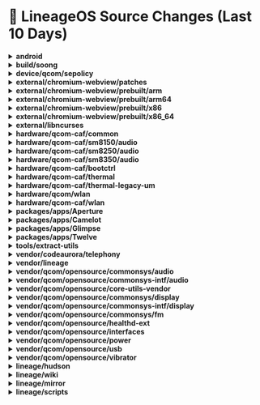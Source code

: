 # 📜 LineageOS Source Changes (Last 10 Days)

<details>
<summary><b>android</b></summary>

- [e868a1e](https://github.com/LineageOS/android/commit/e868a1e) lineage: Update qcom repos for 16
  
  Author: Michael Bestas  
  Date: Sat Jul 5 18:02:19 2025 +0300

- [bba1d1d](https://github.com/LineageOS/android/commit/bba1d1d) manifest: Switch to lineage-23.0 branch
  
  Author: Michael Bestas  
  Date: Mon Jun 16 03:44:24 2025 +0300

- [3e6fccf](https://github.com/LineageOS/android/commit/3e6fccf) lineage: Remove commented out NXP repos
  
  Author: Michael Bestas  
  Date: Sat Jul 5 17:37:12 2025 +0300

- [e3b0948](https://github.com/LineageOS/android/commit/e3b0948) lineage: Track sun repos
  
  Author: Bruno Martins  
  Date: Sat Jul 5 11:28:06 2025 +0100

- [329966a](https://github.com/LineageOS/android/commit/329966a) lineage: Move current sthal-ar and thermal to legacy
  
  Author: Bruno Martins  
  Date: Sat Jul 5 12:56:57 2025 +0100


</details>

<details>
<summary><b>build/soong</b></summary>

- [3c38cfe](https://github.com/LineageOS/android_build_soong/commit/3c38cfe) Rust: Use nehalem cpu-target when building with sandybridge arch variant
  
  Author: hmtheboy154  
  Date: Thu Mar 20 07:02:14 2025 -0400

- [29ad702](https://github.com/LineageOS/android_build_soong/commit/29ad702) soong: Treat vendor/lineage-priv/* as release-keys
  
  Author: LuK1337  
  Date: Wed Feb 19 18:36:13 2025 +0100

- [535dc7e](https://github.com/LineageOS/android_build_soong/commit/535dc7e) check_boot_jars: Add NT packages to whitelist
  
  Author: aswin7469  
  Date: Sun Mar 31 19:46:20 2024 +0530

- [3153c86](https://github.com/LineageOS/android_build_soong/commit/3153c86) check_boot_jars: Add oplus packages to whitelist
  
  Author: Bruno Martins  
  Date: Thu Aug 22 03:06:58 2024 +0100

- [868898e](https://github.com/LineageOS/android_build_soong/commit/868898e) check_boot_jars: Add Lineage SDK packages
  
  Author: LuK1337  
  Date: Wed Nov 2 15:37:30 2022 +0100

- [57695ef](https://github.com/LineageOS/android_build_soong/commit/57695ef) check_boot_jars: Add nvidia packages to whitelist
  
  Author: LuK1337  
  Date: Sat Mar 5 14:20:46 2022 +0100

- [ea8cb8b](https://github.com/LineageOS/android_build_soong/commit/ea8cb8b) check_boot_jars: Add IFAA Manager to whitelist
  
  Author: Michael Bestas  
  Date: Mon Oct 14 21:55:42 2019 +0300

- [fabb2d4](https://github.com/LineageOS/android_build_soong/commit/fabb2d4) Add qcom.fmradio and org.codeaurora.internal to allowlist
  
  Author: Scott Lobdell  
  Date: Fri Jul 2 21:53:30 2021 +0000

- [01cf87b](https://github.com/LineageOS/android_build_soong/commit/01cf87b) Conditionally use Unix epoch time for build incremental
  
  Author: Michael Bestas  
  Date: Wed Oct 30 19:53:42 2024 +0200

- [0e4ed11](https://github.com/LineageOS/android_build_soong/commit/0e4ed11) gen_build_prop: Stop overriding ro.build.display.id for non-user builds
  
  Author: basamaryan  
  Date: Tue Oct 22 12:08:07 2024 -0400

- [ec0e98b](https://github.com/LineageOS/android_build_soong/commit/ec0e98b) gen_build_prop: Set ro.lineage.device
  
  Author: Michael Bestas  
  Date: Sun Oct 20 07:20:42 2024 +0300

- [2f370bf](https://github.com/LineageOS/android_build_soong/commit/2f370bf) gen_build_prop: Set ro.minui.default_touch_rotation
  
  Author: Michael Bestas  
  Date: Thu Oct 17 17:27:05 2024 +0300

- [2e0c15f](https://github.com/LineageOS/android_build_soong/commit/2e0c15f) gen_build_prop: Set ro.build.fingerprint
  
  Author: Michael Bestas  
  Date: Thu Oct 17 06:10:07 2024 +0300

- [aff0163](https://github.com/LineageOS/android_build_soong/commit/aff0163) Add support for prop overrides
  
  Author: Luca Stefani  
  Date: Sat Sep 7 11:49:03 2024 +0200

- [98de7f8](https://github.com/LineageOS/android_build_soong/commit/98de7f8) install_symlink: Make symlink target configurable
  
  Author: Luca Stefani  
  Date: Fri Apr 11 13:57:17 2025 +0200

- [a5b351d](https://github.com/LineageOS/android_build_soong/commit/a5b351d) soong: paths: Fix out of tree $OUT
  
  Author: Cosmin Tanislav  
  Date: Wed Mar 20 23:16:26 2024 -0400

- [25aa912](https://github.com/LineageOS/android_build_soong/commit/25aa912) soong: Add equivalent for LOCAL_EXPORT_CFLAGS
  
  Author: Alessandro Astone  
  Date: Thu Oct 1 12:59:27 2020 +0200

- [a69c159](https://github.com/LineageOS/android_build_soong/commit/a69c159) sandbox_linux: set CCACHE_DIR as a writable path
  
  Author: daniml3  
  Date: Mon Oct 11 14:12:34 2021 +0200

- [8736cf0](https://github.com/LineageOS/android_build_soong/commit/8736cf0) Add Init_rc to Product_variables.Eng
  
  Author: dianlujitao  
  Date: Sun Feb 20 23:57:22 2022 +0800

- [e736b51](https://github.com/LineageOS/android_build_soong/commit/e736b51) Add exported-to-kati namespaces to root namespace
  
  Author: LuK1337  
  Date: Sun Jan 16 20:44:58 2022 +0100

- [a0310f9](https://github.com/LineageOS/android_build_soong/commit/a0310f9) Support prebuilt_kernel_headers
  
  Author: Aaron Kling  
  Date: Wed Apr 16 20:56:20 2025 -0500

- [0d23c01](https://github.com/LineageOS/android_build_soong/commit/0d23c01) Replace {device,qti}_kernel_headers only when building inline
  
  Author: Chirayu Desai  
  Date: Fri Dec 10 23:28:28 2021 +0530

- [3eaf137](https://github.com/LineageOS/android_build_soong/commit/3eaf137) Replace qti_kernel_headers with generated_kernel_headers
  
  Author: Nolen Johnson  
  Date: Thu Dec 9 18:29:31 2021 -0500

- [f8da489](https://github.com/LineageOS/android_build_soong/commit/f8da489) Replace device_kernel_headers with generated_kernel_headers
  
  Author: Chirayu Desai  
  Date: Sat Jan 30 20:08:32 2021 +0530

- [a24154f](https://github.com/LineageOS/android_build_soong/commit/a24154f) soong: Add PathForSourceRelaxed
  
  Author: Sam Mortimer  
  Date: Thu Sep 5 15:16:13 2019 -0700

- [77cf41c](https://github.com/LineageOS/android_build_soong/commit/77cf41c) soong: Squash of lineage-sdk bringup commits
  
  Author: Rashed Abdel-Tawab  
  Date: Thu Aug 9 14:08:53 2018 -0700

- [b1ab9a8](https://github.com/LineageOS/android_build_soong/commit/b1ab9a8) Make soong-shared public
  
  Author: Michael Bestas  
  Date: Fri Dec 6 19:11:01 2024 +0200


</details>

<details>
<summary><b>device/qcom/sepolicy</b></summary>

- [7556ede](https://github.com/LineageOS/android_device_qcom_sepolicy/commit/7556ede) generic: Don&#x27;t dontaudit vendor_persist_camera_prop read denials
  
  Author: Arian  
  Date: Fri Apr 1 23:54:28 2022 +0200

- [8a125d6](https://github.com/LineageOS/android_device_qcom_sepolicy/commit/8a125d6) sepolicy: Unlabel aux camera whitelist prop
  
  Author: dianlujitao  
  Date: Thu May 7 22:43:01 2020 +0800

- [2af8ac0](https://github.com/LineageOS/android_device_qcom_sepolicy/commit/2af8ac0) sepolicy: Remove QCOM guards
  
  Author: Pig  
  Date: Sat Sep 19 09:41:05 2020 +0800

- [f890d65](https://github.com/LineageOS/android_device_qcom_sepolicy/commit/f890d65) Add .gitupstream file
  
  Author: Chirayu Desai  
  Date: Tue May 31 01:17:08 2022 +0530


</details>

<details>
<summary><b>external/chromium-webview/patches</b></summary>

- [9cc3432](https://github.com/LineageOS/android_external_chromium-webview_patches/commit/9cc3432) Update Chromium Webview to 138.0.7204.63
  
  Author: Kevin F. Haggerty  
  Date: Sun Jul 6 07:38:28 2025 -0600


</details>

<details>
<summary><b>external/chromium-webview/prebuilt/arm</b></summary>

- [b263912](https://github.com/LineageOS/android_external_chromium-webview_prebuilt_arm/commit/b263912) Update Chromium Webview arm to 138.0.7204.63
  
  Author: Kevin F. Haggerty  
  Date: Mon Jul 7 05:43:26 2025 -0600


</details>

<details>
<summary><b>external/chromium-webview/prebuilt/arm64</b></summary>

- [f6f994f](https://github.com/LineageOS/android_external_chromium-webview_prebuilt_arm64/commit/f6f994f) Update Chromium Webview arm64 to 138.0.7204.63
  
  Author: Kevin F. Haggerty  
  Date: Mon Jul 7 05:43:27 2025 -0600


</details>

<details>
<summary><b>external/chromium-webview/prebuilt/x86</b></summary>

- [fff97d5](https://github.com/LineageOS/android_external_chromium-webview_prebuilt_x86/commit/fff97d5) Update Chromium Webview x86 to 138.0.7204.63
  
  Author: Kevin F. Haggerty  
  Date: Mon Jul 7 05:43:28 2025 -0600


</details>

<details>
<summary><b>external/chromium-webview/prebuilt/x86_64</b></summary>

- [248528f](https://github.com/LineageOS/android_external_chromium-webview_prebuilt_x86_64/commit/248528f) Update Chromium Webview x86_64 to 138.0.7204.63
  
  Author: Kevin F. Haggerty  
  Date: Mon Jul 7 05:43:29 2025 -0600


</details>

<details>
<summary><b>external/libncurses</b></summary>

- [cf8d1a3](https://github.com/LineageOS/android_external_libncurses/commit/cf8d1a3) Partially Reapply &quot;libncurses: Add recovery variant&quot;
  
  Author: Yumi Yukimura  
  Date: Wed Oct 16 17:39:18 2024 +0000


</details>

<details>
<summary><b>hardware/qcom-caf/common</b></summary>

- [b5edacb](https://github.com/LineageOS/android_hardware_qcom-caf_common/commit/b5edacb) qcom: Include additional wlan soong namespace
  
  Author: Michael Bestas  
  Date: Sat Jul 5 17:12:11 2025 +0300

- [945ea1d](https://github.com/LineageOS/android_hardware_qcom-caf_common/commit/945ea1d) qcom: Update thermal HAL namespace selection
  
  Author: Michael Bestas  
  Date: Sat Jul 5 11:07:08 2025 +0300

- [7f93034](https://github.com/LineageOS/android_hardware_qcom-caf_common/commit/7f93034) common: add support for sun platform
  
  Author: dianlujitao  
  Date: Thu Jan 23 22:48:49 2025 +0800


</details>

<details>
<summary><b>hardware/qcom-caf/sm8150/audio</b></summary>

- [d1ae1d8](https://github.com/LineageOS/android_hardware_qcom_audio/commit/d1ae1d8) hal: Convert audio extensions to blueprint
  
  Author: Michael Bestas  
  Date: Thu Jan 16 10:07:30 2025 +0200

- [0ab2e99](https://github.com/LineageOS/android_hardware_qcom_audio/commit/0ab2e99) hal: Convert primary HAL to blueprint
  
  Author: Michael Bestas  
  Date: Thu Jan 16 11:02:48 2025 +0200

- [a2635f7](https://github.com/LineageOS/android_hardware_qcom_audio/commit/a2635f7) hal: Remove unused libmaxxaudio extension
  
  Author: Michael Bestas  
  Date: Thu Jan 16 11:02:45 2025 +0200

- [3524d26](https://github.com/LineageOS/android_hardware_qcom_audio/commit/3524d26) hal: Remove feature manager leftovers
  
  Author: Michael Bestas  
  Date: Thu Jan 16 11:02:36 2025 +0200

- [2e4850a](https://github.com/LineageOS/android_hardware_qcom_audio/commit/2e4850a) audio: Remove all unsupported platforms &amp; flags
  
  Author: Michael Bestas  
  Date: Tue Jan 14 23:40:43 2025 +0200


</details>

<details>
<summary><b>hardware/qcom-caf/sm8250/audio</b></summary>

- [da531fc](https://github.com/LineageOS/android_hardware_qcom_audio/commit/da531fc) hal: Convert audio extensions to blueprint
  
  Author: Michael Bestas  
  Date: Thu Jan 16 10:07:30 2025 +0200

- [ddcba87](https://github.com/LineageOS/android_hardware_qcom_audio/commit/ddcba87) hal: Convert primary HAL to blueprint
  
  Author: Michael Bestas  
  Date: Thu Jan 16 11:02:48 2025 +0200

- [1b41703](https://github.com/LineageOS/android_hardware_qcom_audio/commit/1b41703) hal: Remove unused libmaxxaudio extension
  
  Author: Michael Bestas  
  Date: Thu Jan 16 11:02:45 2025 +0200

- [1e237e4](https://github.com/LineageOS/android_hardware_qcom_audio/commit/1e237e4) hal: Remove feature manager leftovers
  
  Author: Michael Bestas  
  Date: Thu Jan 16 11:02:36 2025 +0200

- [963f203](https://github.com/LineageOS/android_hardware_qcom_audio/commit/963f203) audio: Remove all unsupported platforms &amp; flags
  
  Author: Michael Bestas  
  Date: Tue Jan 14 23:40:43 2025 +0200


</details>

<details>
<summary><b>hardware/qcom-caf/sm8350/audio</b></summary>

- [4667d22](https://github.com/LineageOS/android_hardware_qcom_audio/commit/4667d22) hal: Convert audio extensions to blueprint
  
  Author: Michael Bestas  
  Date: Thu Jan 16 10:07:30 2025 +0200

- [aadba09](https://github.com/LineageOS/android_hardware_qcom_audio/commit/aadba09) hal: Convert primary HAL to blueprint
  
  Author: Michael Bestas  
  Date: Thu Jan 16 11:02:48 2025 +0200

- [21ffff9](https://github.com/LineageOS/android_hardware_qcom_audio/commit/21ffff9) hal: Remove unused libmaxxaudio extension
  
  Author: Michael Bestas  
  Date: Thu Jan 16 11:02:45 2025 +0200

- [2aa790a](https://github.com/LineageOS/android_hardware_qcom_audio/commit/2aa790a) hal: Remove feature manager leftovers
  
  Author: Michael Bestas  
  Date: Thu Jan 16 11:02:36 2025 +0200

- [07aa306](https://github.com/LineageOS/android_hardware_qcom_audio/commit/07aa306) audio: Remove all unsupported platforms &amp; flags
  
  Author: Michael Bestas  
  Date: Tue Jan 14 23:40:43 2025 +0200


</details>

<details>
<summary><b>hardware/qcom-caf/bootctrl</b></summary>

- [4f73a95](https://github.com/LineageOS/android_hardware_qcom_bootctrl/commit/4f73a95) gpt-utils: fsync after block device writes
  
  Author: Akilesh Kailash  
  Date: Wed Dec 23 18:43:49 2020 +0000

- [4b0a3c5](https://github.com/LineageOS/android_hardware_qcom_bootctrl/commit/4b0a3c5) bootctrl: don&#x27;t assume both partition&#x27;s slots are on the same disk
  
  Author: Dan Pasanen  
  Date: Mon Jan 15 18:14:38 2018 -0600

- [52e9483](https://github.com/LineageOS/android_hardware_qcom_bootctrl/commit/52e9483) gpt-utils: Add OTA support for HTC partitions
  
  Author: Nolen Johnson  
  Date: Tue Mar 4 20:07:09 2025 -0500

- [2afc9b6](https://github.com/LineageOS/android_hardware_qcom_bootctrl/commit/2afc9b6) gpt-utils: Add OTA support for LGE partitions
  
  Author: Nolen Johnson  
  Date: Tue Mar 4 20:02:16 2025 -0500

- [6f37662](https://github.com/LineageOS/android_hardware_qcom_bootctrl/commit/6f37662) gpt-utils: Add OTA support for legacy Motorola partitions
  
  Author: Nolen Johnson  
  Date: Tue Mar 4 20:01:23 2025 -0500

- [c8f07ef](https://github.com/LineageOS/android_hardware_qcom_bootctrl/commit/c8f07ef) gpt-utils: skip swapping xbl_config slots
  
  Author: Cosmin Tanislav  
  Date: Wed Feb 19 19:25:48 2025 +0200

- [5d6fa89](https://github.com/LineageOS/android_hardware_qcom_bootctrl/commit/5d6fa89) bootctrl/gpt-utils: Check for full partiton name instead of partial prefix
  
  Author: SGCMarkus  
  Date: Mon Oct 24 20:34:48 2022 +0200

- [712d4bd](https://github.com/LineageOS/android_hardware_qcom_bootctrl/commit/712d4bd) gpt-utils: Add OTA support for FIH Nokia partitions
  
  Author: Tuan Anh  
  Date: Mon Feb 24 13:31:03 2025 +0700

- [69aa245](https://github.com/LineageOS/android_hardware_qcom_bootctrl/commit/69aa245) gpt-utils: Add OTA support for Razer partitions
  
  Author: Michael Bestas  
  Date: Fri Feb 21 00:14:17 2025 +0200

- [85bad34](https://github.com/LineageOS/android_hardware_qcom_bootctrl/commit/85bad34) gpt-utils: Add OTA support for Motorola partitions
  
  Author: Cosmin Tanislav  
  Date: Wed Feb 19 02:23:37 2025 +0200

- [d6a1505](https://github.com/LineageOS/android_hardware_qcom_bootctrl/commit/d6a1505) gpt-utils: split PTN_SWAP_LIST across lines
  
  Author: Cosmin Tanislav  
  Date: Wed Feb 19 02:19:09 2025 +0200

- [3d89f3b](https://github.com/LineageOS/android_hardware_qcom_bootctrl/commit/3d89f3b) gpt-utils: Make BSG/SG configurable
  
  Author: Michael Bestas  
  Date: Fri Feb 7 00:30:29 2025 +0200

- [f5b482a](https://github.com/LineageOS/android_hardware_qcom_bootctrl/commit/f5b482a) gpt-utils: Add OTA support for pdp partition
  
  Author: dianlujitao  
  Date: Thu Jan 30 18:40:13 2025 +0800

- [85b460b](https://github.com/LineageOS/android_hardware_qcom_bootctrl/commit/85b460b) gpt-utils: Fix build errors
  
  Author: LuK1337  
  Date: Thu May 27 20:44:42 2021 +0200

- [c1b214f](https://github.com/LineageOS/android_hardware_qcom_bootctrl/commit/c1b214f) gpt-utils: Drop unnecessary include
  
  Author: LuK1337  
  Date: Sun Sep 27 16:12:10 2020 +0200

- [eadabf9](https://github.com/LineageOS/android_hardware_qcom_bootctrl/commit/eadabf9) gpt-utils: Drop unnecessary include
  
  Author: LuK1337  
  Date: Mon Sep 9 22:38:02 2019 +0200

- [6074f2b](https://github.com/LineageOS/android_hardware_qcom_bootctrl/commit/6074f2b) gpt-utils: Address the warnings
  
  Author: Tao Bao  
  Date: Fri Jun 8 13:11:57 2018 -0700

- [9f5c812](https://github.com/LineageOS/android_hardware_qcom_bootctrl/commit/9f5c812) gpt-utils: Use generated_kernel_headers
  
  Author: LuK1337  
  Date: Mon Sep 9 21:55:59 2019 +0200

- [871afdd](https://github.com/LineageOS/android_hardware_qcom_bootctrl/commit/871afdd) Import gpt-utils from LA.VENDOR.14.3.0.r1-19100-lanai.QSSI16.0
  
  Author: Alexander Koskovich  
  Date: Sun Jun 26 16:01:14 2022 -0700

- [1740fc1](https://github.com/LineageOS/android_hardware_qcom_bootctrl/commit/1740fc1) Partially revert: &quot;Stricter stat when checking for blockdevices&quot;
  
  Author: Cosmin Tanislav  
  Date: Thu Mar 6 18:55:23 2025 +0200

- [d7c1af1](https://github.com/LineageOS/android_hardware_qcom_bootctrl/commit/d7c1af1) Stricter stat when checking for blockdevices
  
  Author: Håkan Kvist  
  Date: Tue Jun 7 15:21:51 2022 +0200

- [d16a2d4](https://github.com/LineageOS/android_hardware_qcom_bootctrl/commit/d16a2d4) Remove goto statements
  
  Author: Håkan Kvist  
  Date: Wed Jun 1 22:03:59 2022 +0200

- [8306131](https://github.com/LineageOS/android_hardware_qcom_bootctrl/commit/8306131) Add function to get active boot slot
  
  Author: Tianjie  
  Date: Mon Nov 30 17:40:38 2020 -0800

- [f258c56](https://github.com/LineageOS/android_hardware_qcom_bootctrl/commit/f258c56) bootcontrol: count slots correctly
  
  Author: Connor O'Brien  
  Date: Fri Oct 27 15:31:01 2017 -0700

- [4571299](https://github.com/LineageOS/android_hardware_qcom_bootctrl/commit/4571299) [LSC] Add LOCAL_LICENSE_KINDS to hardware/qcom/bootctrl
  
  Author: Bob Badour  
  Date: Fri Feb 12 14:40:44 2021 -0800

- [e8d1787](https://github.com/LineageOS/android_hardware_qcom_bootctrl/commit/e8d1787) Add METADATA to bootctrl: BSD=NOTICE
  
  Author: Bob Badour  
  Date: Fri May 1 10:06:29 2020 -0700

- [a3d9c8f](https://github.com/LineageOS/android_hardware_qcom_bootctrl/commit/a3d9c8f) bootctrl: convert AIDL executables to defaults
  
  Author: dianlujitao  
  Date: Fri Jan 24 23:20:01 2025 +0800

- [4ab0775](https://github.com/LineageOS/android_hardware_qcom_bootctrl/commit/4ab0775) aidl: Use libboot_control_qti_defaults instead of shared lib
  
  Author: Mohd Faraz  
  Date: Fri Sep 20 00:47:54 2024 +0530

- [37a6e59](https://github.com/LineageOS/android_hardware_qcom_bootctrl/commit/37a6e59) bootctrl: Enabling bootctrl for gvmq beased on property
  
  Author: Tabassum Tabassum  
  Date: Thu Sep 9 10:08:57 2021 +0530

- [fd32366](https://github.com/LineageOS/android_hardware_qcom_bootctrl/commit/fd32366) Move mGvmqPlatform from header file to cpp
  
  Author: LuK1337  
  Date: Sat Jan 15 18:04:02 2022 +0100

- [9a09e53](https://github.com/LineageOS/android_hardware_qcom_bootctrl/commit/9a09e53) Expose 1.1/1.2 impls via cc_defaults
  
  Author: LuK1337  
  Date: Tue Jan 5 14:15:09 2021 +0100

- [7ca588d](https://github.com/LineageOS/android_hardware_qcom_bootctrl/commit/7ca588d) Build bootctrl.sdm845 using Android.bp
  
  Author: Hridya Valsaraju  
  Date: Mon Aug 20 14:03:21 2018 -0700

- [01f24aa](https://github.com/LineageOS/android_hardware_qcom_bootctrl/commit/01f24aa) Drop dependency on librecovery_updater
  
  Author: LuK1337  
  Date: Tue Jan 5 13:36:22 2021 +0100

- [518da6d](https://github.com/LineageOS/android_hardware_qcom_bootctrl/commit/518da6d) fuzzer: Correct bootctrl path
  
  Author: Michael Bestas  
  Date: Fri Jul 4 22:08:31 2025 +0300

- [59dab45](https://github.com/LineageOS/android_hardware_qcom_bootctrl/commit/59dab45) Add .gitupstream file
  
  Author: Chirayu Desai  
  Date: Thu Jun 16 18:08:56 2022 +0530


</details>

<details>
<summary><b>hardware/qcom-caf/thermal</b></summary>

- [a30fbc2](https://github.com/LineageOS/android_hardware_qcom_thermal/commit/a30fbc2) Merge tag &#x27;LA.VENDOR.1.0.r1-27600-WAIPIO.QSSI15.0&#x27; of https://git.codelinaro.org/clo/la/platform/hardware/qcom/thermal into lineage-23.0
  
  Author: Michael Bestas  
  Date: Sat Jul 5 11:05:17 2025 +0300

- [b650213](https://github.com/LineageOS/android_hardware_qcom_thermal/commit/b650213) thermal-hal: Add more thermal throttling severities support for kailua
  
  Author: Michael Bestas  
  Date: Sat Jul 5 10:03:43 2025 +0300

- [8378c78](https://github.com/LineageOS/android_hardware_qcom_thermal/commit/8378c78) Merge tag &#x27;LA.VENDOR.13.2.0.r1-26600-KAILUA.QSSI16.0&#x27; of https://git.codelinaro.org/clo/la/platform/hardware/qcom/thermal into lineage-23.0
  
  Author: Michael Bestas  
  Date: Sat Jul 5 09:58:54 2025 +0300

- [9803655](https://github.com/LineageOS/android_hardware_qcom_thermal/commit/9803655) thermal-hal: Enable no trip set flag to not to set trip point 1 for lanai
  
  Author: Michael Bestas  
  Date: Sat Jul 5 09:30:13 2025 +0300

- [3664dd0](https://github.com/LineageOS/android_hardware_qcom_thermal/commit/3664dd0) thermal-hal: Add more thermal throttling severities support for lanai
  
  Author: Michael Bestas  
  Date: Sat Jul 5 09:28:20 2025 +0300

- [4720b6a](https://github.com/LineageOS/android_hardware_qcom_thermal/commit/4720b6a) Revert &quot;thermal-hal: Add namespace configuration for google specific path&quot;
  
  Author: Michael Bestas  
  Date: Sat Jul 5 09:31:50 2025 +0300

- [65957df](https://github.com/LineageOS/android_hardware_qcom_thermal/commit/65957df) Merge tag &#x27;LA.VENDOR.14.3.0.r1-21600-lanai.QSSI15.0&#x27; of https://git.codelinaro.org/clo/la/platform/hardware/qcom/thermal into lineage-23.0
  
  Author: Michael Bestas  
  Date: Sat Jul 5 09:04:26 2025 +0300

- [a12a355](https://github.com/LineageOS/android_hardware_qcom_thermal/commit/a12a355) thermal: Guard with soong namespace
  
  Author: Michael Bestas  
  Date: Sat Jul 5 08:12:13 2025 +0300

- [7dc802c](https://github.com/LineageOS/android_hardware_qcom_thermal/commit/7dc802c) Add .gitupstream file
  
  Author: Chirayu Desai  
  Date: Thu Jun 16 18:08:56 2022 +0530


</details>

<details>
<summary><b>hardware/qcom-caf/thermal-legacy-um</b></summary>

- [9cfce74](https://github.com/LineageOS/android_hardware_qcom_thermal/commit/9cfce74) thermal: Guard with soong namespace
  
  Author: Michael Bestas  
  Date: Sat Jul 5 08:12:13 2025 +0300


</details>

<details>
<summary><b>hardware/qcom/wlan</b></summary>

- [640d7bc](https://github.com/LineageOS/android_hardware_qcom_wlan/commit/640d7bc) wlan: Guard with soong namespace
  
  Author: Michael Bestas  
  Date: Sat Jul 5 11:47:56 2025 +0300


</details>

<details>
<summary><b>hardware/qcom-caf/wlan</b></summary>

- [6c45a9e](https://github.com/LineageOS/android_hardware_qcom_wlan/commit/6c45a9e) wifihal: Disable support for Groupkeys
  
  Author: Vinay Gannevaram  
  Date: Tue Aug 27 12:43:43 2024 +0530

- [db2627a](https://github.com/LineageOS/android_hardware_qcom_wlan/commit/db2627a) wifi: rename mode &#x27;ON&#x27; to &#x27;VOICE&#x27;.
  
  Author: Les Lee  
  Date: Tue Dec 5 09:19:42 2023 +0000

- [acc9beb](https://github.com/LineageOS/android_hardware_qcom_wlan/commit/acc9beb) WifiHal: Implement wifi_set_voip_mode hal api
  
  Author: mukul sharma  
  Date: Fri Nov 25 14:51:10 2022 +0530

- [ea78c89](https://github.com/LineageOS/android_hardware_qcom_wlan/commit/ea78c89) wpa_supplicant_lib: Allow -82dBm as non-SRG OBSS PD threshold
  
  Author: Madhvapathi Sriram  
  Date: Mon Nov 27 11:06:02 2023 +0200

- [9e609f3](https://github.com/LineageOS/android_hardware_qcom_wlan/commit/9e609f3) wifihal: remove fatal keyword while sending alert event
  
  Author: mukul sharma  
  Date: Wed Jul 5 20:01:26 2023 +0530

- [f2bf4d5](https://github.com/LineageOS/android_hardware_qcom_wlan/commit/f2bf4d5) wifiHal:Skip invalid channel when setting unsafe channels
  
  Author: Khanjan Desai  
  Date: Mon Apr 17 12:43:22 2023 +0530

- [451a64b](https://github.com/LineageOS/android_hardware_qcom_wlan/commit/451a64b) wifi_hal: Fix KW issue
  
  Author: Baowei Liu  
  Date: Tue Mar 28 13:00:27 2023 +0800

- [0ae1e38](https://github.com/LineageOS/android_hardware_qcom_wlan/commit/0ae1e38) wifi-hal: Only try LOWI once
  
  Author: Steve Kondik  
  Date: Tue Jun 28 23:53:28 2016 -0700

- [744defe](https://github.com/LineageOS/android_hardware_qcom_wlan/commit/744defe) Wifi: Quiet some excessive debug output
  
  Author: Ethan Chen  
  Date: Sun Oct 16 23:57:43 2016 -0700

- [f17bd81](https://github.com/LineageOS/android_hardware_qcom_wlan/commit/f17bd81) wifi-hal: stop the UMAC logspam
  
  Author: Altaf-Mahdi  
  Date: Mon Jul 11 16:03:06 2016 +0100

- [b767759](https://github.com/LineageOS/android_hardware_qcom_wlan/commit/b767759) qcwcn: Address format compilation issues
  
  Author: Bruno Martins  
  Date: Tue Aug 1 22:29:29 2023 +0100

- [b262c03](https://github.com/LineageOS/android_hardware_qcom_wlan/commit/b262c03) wpa_supplicant_8_lib: MAX_NUM_MLO_LINKS -&gt; MAX_NUM_MLD_LINKS
  
  Author: LuK1337  
  Date: Wed Dec 11 19:30:13 2024 +0100

- [60cbb50](https://github.com/LineageOS/android_hardware_qcom_wlan/commit/60cbb50) wpa_supplicant_8_lib: Remove leftover Android.mk
  
  Author: Michael Bestas  
  Date: Sat Jul 5 12:09:39 2025 +0300

- [3d84819](https://github.com/LineageOS/android_hardware_qcom_wlan/commit/3d84819) wlan: Guard with soong namespace
  
  Author: Michael Bestas  
  Date: Sat Jul 5 11:47:56 2025 +0300

- [85de2ff](https://github.com/LineageOS/android_hardware_qcom_wlan/commit/85de2ff) wlan: Correct paths
  
  Author: Michael Bestas  
  Date: Sat Jul 5 17:10:02 2025 +0300

- [b94bc12](https://github.com/LineageOS/android_hardware_qcom_wlan/commit/b94bc12) wlan-caf: Add guard makefile
  
  Author: Steve Kondik  
  Date: Sun Dec 28 02:32:53 2014 -0800

- [994d289](https://github.com/LineageOS/android_hardware_qcom_wlan/commit/994d289) Add .gitupstream file
  
  Author: Chirayu Desai  
  Date: Thu Jun 16 18:08:56 2022 +0530


</details>

<details>
<summary><b>packages/apps/Aperture</b></summary>

- [625df08](https://github.com/LineageOS/android_packages_apps_Aperture/commit/625df08) Aperture: Update gradle-generatebp to 1.25
  
  Author: Luca Stefani  
  Date: Wed Jun 11 15:45:08 2025 +0200

- [9bee4b4](https://github.com/LineageOS/android_packages_apps_Aperture/commit/9bee4b4) Aperture: Update Gradle wrapper and AGP
  
  Author: Luca Stefani  
  Date: Wed Jun 11 16:01:59 2025 +0200


</details>

<details>
<summary><b>packages/apps/Camelot</b></summary>

- [06312c6](https://github.com/LineageOS/android_packages_apps_Camelot/commit/06312c6) Camelot: Update gradle-generatebp to 1.25
  
  Author: Luca Stefani  
  Date: Wed Jun 11 15:45:08 2025 +0200

- [9232e88](https://github.com/LineageOS/android_packages_apps_Camelot/commit/9232e88) Camelot: Update Gradle wrapper and AGP
  
  Author: Luca Stefani  
  Date: Wed Jun 11 16:01:59 2025 +0200


</details>

<details>
<summary><b>packages/apps/Glimpse</b></summary>

- [5116f7f](https://github.com/LineageOS/android_packages_apps_Glimpse/commit/5116f7f) Glimpse: Update gradle-generatebp to 1.25
  
  Author: Luca Stefani  
  Date: Wed Jun 11 15:45:08 2025 +0200

- [caf360c](https://github.com/LineageOS/android_packages_apps_Glimpse/commit/caf360c) Glimpse: Update Gradle wrapper and AGP
  
  Author: Luca Stefani  
  Date: Wed Jun 11 16:01:59 2025 +0200


</details>

<details>
<summary><b>packages/apps/Twelve</b></summary>

- [10535cc](https://github.com/LineageOS/android_packages_apps_Twelve/commit/10535cc) Twelve: Update gradle-generatebp to 1.25
  
  Author: Luca Stefani  
  Date: Wed Jun 11 15:45:08 2025 +0200

- [94a5072](https://github.com/LineageOS/android_packages_apps_Twelve/commit/94a5072) Twelve: Update Gradle wrapper and AGP
  
  Author: Luca Stefani  
  Date: Wed Jun 11 16:01:59 2025 +0200


</details>

<details>
<summary><b>tools/extract-utils</b></summary>

- [050cbd9](https://github.com/LineageOS/android_tools_extract-utils/commit/050cbd9) extract_utils: use null work-tree for getting the list of affected files
  
  Author: LuK1337  
  Date: Mon Jul 7 10:48:05 2025 +0200

- [c474cce](https://github.com/LineageOS/android_tools_extract-utils/commit/c474cce) extract_utils: use `apply` instead of `am`
  
  Author: LuK1337  
  Date: Sun Jul 6 12:25:10 2025 +0200

- [ab04367](https://github.com/LineageOS/android_tools_extract-utils/commit/ab04367) extract_utils: avoid passing non existent paths to git add
  
  Author: bengris32  
  Date: Sat Jul 5 16:51:14 2025 +0100

- [7ae70fa](https://github.com/LineageOS/android_tools_extract-utils/commit/7ae70fa) extract_utils: Consider path prefixes other than `smali/`
  
  Author: bengris32  
  Date: Sat Jul 5 00:05:22 2025 +0100

- [1186463](https://github.com/LineageOS/android_tools_extract-utils/commit/1186463) extract-utils: Apply relative path for apps with deep folder structures
  
  Author: Jyotiraditya Panda  
  Date: Fri Apr 11 14:13:40 2025 +0530

- [b2aa9c1](https://github.com/LineageOS/android_tools_extract-utils/commit/b2aa9c1) extract_utils: fix extraction of alternate partitions
  
  Author: Cosmin Tanislav  
  Date: Mon Jun 30 18:21:30 2025 +0300

- [6c57d7f](https://github.com/LineageOS/android_tools_extract-utils/commit/6c57d7f) extract_utils: make patching errors more descriptive
  
  Author: Cosmin Tanislav  
  Date: Wed Jun 25 22:46:53 2025 +0300

- [8356ba1](https://github.com/LineageOS/android_tools_extract-utils/commit/8356ba1) extract_utils: optimize patch application for big apps
  
  Author: Cosmin Tanislav  
  Date: Sun Jun 22 02:08:31 2025 +0300


</details>

<details>
<summary><b>vendor/codeaurora/telephony</b></summary>

- [2718fce](https://github.com/LineageOS/android_vendor_codeaurora_telephony/commit/2718fce) IMS: Add Motorola specific API for VT
  
  Author: dianlujitao  
  Date: Sun Feb 6 16:51:23 2022 +0800

- [71060a4](https://github.com/LineageOS/android_vendor_codeaurora_telephony/commit/71060a4) ims-ext: Restore getLteDataUsage method for backward compatibility
  
  Author: Bruno Martins  
  Date: Thu Jan 4 23:13:26 2024 +0000

- [d4a7edd](https://github.com/LineageOS/android_vendor_codeaurora_telephony/commit/d4a7edd) Revert &quot;IMS: Remove API and constants related to ECT.&quot;
  
  Author: Josh Chasky  
  Date: Mon Sep 21 14:00:08 2020 -0400

- [f2f163e](https://github.com/LineageOS/android_vendor_codeaurora_telephony/commit/f2f163e) Add legacy {get,set}AutoReject methods for backwards compat
  
  Author: Paul Keith  
  Date: Tue Nov 23 09:39:34 2021 -0600

- [85562e5](https://github.com/LineageOS/android_vendor_codeaurora_telephony/commit/85562e5) Add .gitupstream file
  
  Author: Chirayu Desai  
  Date: Thu Jun 16 15:57:25 2022 +0530


</details>

<details>
<summary><b>vendor/lineage</b></summary>

- [91f3650](https://github.com/LineageOS/android_vendor_lineage/commit/91f3650) release: Bump Security String to 2025-07-01
  
  Author: Michael Bestas  
  Date: Thu Jul 10 11:12:22 2025 +0300

- [f4fe770](https://github.com/LineageOS/android_vendor_lineage/commit/f4fe770) release: Update SVN from BP2A.250705.008
  
  Author: Michael Bestas  
  Date: Thu Jul 10 11:10:24 2025 +0300

- [54fe338](https://github.com/LineageOS/android_vendor_lineage/commit/54fe338) vars: July 2025 &quot;Security update&quot;
  
  Author: Michael Bestas  
  Date: Wed Jul 9 15:43:14 2025 +0300

- [2acacf2](https://github.com/LineageOS/android_vendor_lineage/commit/2acacf2) apns-conf: Remove deprecated Cosmote Romania entries
  
  Author: PixelThrived  
  Date: Mon Jul 7 11:05:33 2025 +0300

- [7d2705e](https://github.com/LineageOS/android_vendor_lineage/commit/7d2705e) merge_dtbs: allow one overlay to depend on multiple others
  
  Author: Cosmin Tanislav  
  Date: Wed Jul 2 23:02:37 2025 +0300

- [3e58b08](https://github.com/LineageOS/android_vendor_lineage/commit/3e58b08) vars: Update qcom tags for 16
  
  Author: Michael Bestas  
  Date: Sat Jul 5 18:10:34 2025 +0300

- [cbca3c1](https://github.com/LineageOS/android_vendor_lineage/commit/cbca3c1) vars: Update qcom tags
  
  Author: Michael Bestas  
  Date: Sun Jul 6 08:38:49 2025 +0300

- [00d9415](https://github.com/LineageOS/android_vendor_lineage/commit/00d9415) vars: Add sun tags
  
  Author: Bruno Martins  
  Date: Sat Jul 5 11:01:28 2025 +0100

- [74d4aec](https://github.com/LineageOS/android_vendor_lineage/commit/74d4aec) kernel: Automatically adapt path suffix for GKI modules
  
  Author: dianlujitao  
  Date: Sun Feb 2 19:06:49 2025 +0800

- [426b8a4](https://github.com/LineageOS/android_vendor_lineage/commit/426b8a4) repopick: Fix showing help when no arguments given the correct way
  
  Author: Julian Veit  
  Date: Sat Jul 5 09:08:02 2025 +0000

- [d67f867](https://github.com/LineageOS/android_vendor_lineage/commit/d67f867) config: Error out when using deprecated BoardConfig flags
  
  Author: Michael Bestas  
  Date: Fri Jun 27 12:39:11 2025 +0300

- [16b1b5f](https://github.com/LineageOS/android_vendor_lineage/commit/16b1b5f) repopick: Fix showing help when no arguments given
  
  Author: SpiritCroc  
  Date: Wed Jul 2 08:09:38 2025 +0200


</details>

<details>
<summary><b>vendor/qcom/opensource/commonsys/audio</b></summary>

- [736c328](https://github.com/LineageOS/android_vendor_qcom_opensource_audio/commit/736c328) audio: Remove unused policy_hal
  
  Author: Michael Bestas  
  Date: Tue Jul 8 03:53:23 2025 +0300

- [e5749d4](https://github.com/LineageOS/android_vendor_qcom_opensource_audio/commit/e5749d4) hal_adapter: add service executable
  
  Author: LuK1337  
  Date: Thu Jun 19 12:45:55 2025 +0200

- [626acf1](https://github.com/LineageOS/android_vendor_qcom_opensource_audio/commit/626acf1) Add .gitupstream file
  
  Author: Chirayu Desai  
  Date: Thu Jun 16 15:57:25 2022 +0530


</details>

<details>
<summary><b>vendor/qcom/opensource/commonsys-intf/audio</b></summary>

- [dc11010](https://github.com/LineageOS/android_vendor_qcom_opensource_audio-commonsys-intf/commit/dc11010) audio: Remove unused Android.mk
  
  Author: Michael Bestas  
  Date: Tue Jul 8 03:50:58 2025 +0300

- [d975e99](https://github.com/LineageOS/android_vendor_qcom_opensource_audio-commonsys-intf/commit/d975e99) Add .gitupstream file
  
  Author: Chirayu Desai  
  Date: Thu Jun 16 15:57:25 2022 +0530


</details>

<details>
<summary><b>vendor/qcom/opensource/core-utils-vendor</b></summary>

- [ab23cec](https://github.com/LineageOS/android_vendor_qcom_opensource_core-utils-vendor/commit/ab23cec) qspaframework: Convert to blueprint
  
  Author: Michael Bestas  
  Date: Sun Jan 26 10:58:08 2025 +0200

- [d09ad36](https://github.com/LineageOS/android_vendor_qcom_opensource_core-utils-vendor/commit/d09ad36) fwd-detect: Create symlink target for CneApp
  
  Author: Bruno Martins  
  Date: Thu Mar 28 14:10:14 2024 +0000

- [f528a58](https://github.com/LineageOS/android_vendor_qcom_opensource_core-utils-vendor/commit/f528a58) Add .gitupstream file
  
  Author: Kevin F. Haggerty  
  Date: Sun Nov 20 08:21:43 2022 -0700


</details>

<details>
<summary><b>vendor/qcom/opensource/commonsys/display</b></summary>

- [4740d3d](https://github.com/LineageOS/android_vendor_qcom_opensource_display-commonsys/commit/4740d3d) commonsys: services: Delete device_obj_ to release the memory
  
  Author: Vinoth Jayaram  
  Date: Fri Jan 19 17:32:59 2024 +0530

- [a7343d4](https://github.com/LineageOS/android_vendor_qcom_opensource_display-commonsys/commit/a7343d4) DisplayConfig: Initialize service intf before registering service
  
  Author: Baldev Sahu  
  Date: Fri May 12 14:40:14 2023 +0530

- [f745420](https://github.com/LineageOS/android_vendor_qcom_opensource_display-commonsys/commit/f745420) displayConfig: Add size validation for client input parameter
  
  Author: Boreddy Mahidhar  
  Date: Mon Nov 14 22:26:39 2022 +0530

- [f8e65fc](https://github.com/LineageOS/android_vendor_qcom_opensource_display-commonsys/commit/f8e65fc) displayConfig: Add size validation for client input parameters
  
  Author: Boreddy Mahidhar  
  Date: Tue Sep 20 10:03:44 2022 +0530

- [34fa0bc](https://github.com/LineageOS/android_vendor_qcom_opensource_display-commonsys/commit/34fa0bc) displayconfig: Restrict the scope of death_service_mutex_
  
  Author: Vikas batchu  
  Date: Thu Mar 3 18:00:27 2022 +0530

- [3a0b5a2](https://github.com/LineageOS/android_vendor_qcom_opensource_display-commonsys/commit/3a0b5a2) display: Import display commonsys interfaces namespace
  
  Author: Michael Bestas  
  Date: Mon Nov 15 18:23:31 2021 +0200

- [eb67157](https://github.com/LineageOS/android_vendor_qcom_opensource_display-commonsys/commit/eb67157) display-commonsys: Define a soong namespace
  
  Author: Alessandro Astone  
  Date: Tue Jan 5 21:55:43 2021 +0100

- [6099588](https://github.com/LineageOS/android_vendor_qcom_opensource_display-commonsys/commit/6099588) Add .gitupstream file
  
  Author: Chirayu Desai  
  Date: Thu Jun 16 15:57:25 2022 +0530


</details>

<details>
<summary><b>vendor/qcom/opensource/commonsys-intf/display</b></summary>

- [8452e92](https://github.com/LineageOS/android_vendor_qcom_opensource_display-commonsys-intf/commit/8452e92) Partially revert gralloc struct changes
  
  Author: Alessandro Astone  
  Date: Thu Jul 7 22:35:51 2022 +0200

- [7ff8d23](https://github.com/LineageOS/android_vendor_qcom_opensource_display-commonsys-intf/commit/7ff8d23) gralloc: Add plane layout component type blob
  
  Author: Tharaga Balachandran  
  Date: Thu Aug 24 12:40:11 2023 -0400

- [e5225b8](https://github.com/LineageOS/android_vendor_qcom_opensource_display-commonsys-intf/commit/e5225b8) display-commonsys-intf: Define a soong namespace
  
  Author: Alessandro Astone  
  Date: Tue Jan 5 21:55:43 2021 +0100

- [b6ff9fe](https://github.com/LineageOS/android_vendor_qcom_opensource_display-commonsys-intf/commit/b6ff9fe) Add .gitupstream file
  
  Author: Chirayu Desai  
  Date: Thu Jun 16 15:57:25 2022 +0530


</details>

<details>
<summary><b>vendor/qcom/opensource/commonsys/fm</b></summary>

- [640159f](https://github.com/LineageOS/android_vendor_qcom_opensource_fm-commonsys/commit/640159f) Merge tag &#x27;LA.QSSI.16.0.r1-07300-qssi.0&#x27; of https://git.codelinaro.org/clo/la/platform/vendor/qcom-opensource/fm-commonsys into lineage-23.0
  
  Author: Michael Bestas  
  Date: Fri Jul 4 15:11:13 2025 +0300

- [4ef5df0](https://github.com/LineageOS/android_vendor_qcom_opensource_fm-commonsys/commit/4ef5df0) Revert &quot;jni: Remove btconfigstore remnants and make it build&quot;
  
  Author: Michael Bestas  
  Date: Fri Jul 4 15:04:50 2025 +0300


</details>

<details>
<summary><b>vendor/qcom/opensource/healthd-ext</b></summary>

- [841c7f5](https://github.com/LineageOS/android_vendor_qcom_opensource_healthd-ext/commit/841c7f5) healthd-ext: update data type for members of array ucsiPSYName
  
  Author: Jishnu Prakash  
  Date: Wed Mar 13 16:15:24 2024 +0530

- [7dbf8ee](https://github.com/LineageOS/android_vendor_qcom_opensource_healthd-ext/commit/7dbf8ee) healthd-ext: update ucsi power supply list for second USB port
  
  Author: Jishnu Prakash  
  Date: Wed Dec 27 21:16:09 2023 +0530

- [126a741](https://github.com/LineageOS/android_vendor_qcom_opensource_healthd-ext/commit/126a741) Add .gitupstream file
  
  Author: Kevin F. Haggerty  
  Date: Thu Nov 3 07:17:31 2022 -0600


</details>

<details>
<summary><b>vendor/qcom/opensource/interfaces</b></summary>

- [c29cd1d](https://github.com/LineageOS/android_vendor_qcom_opensource_interfaces/commit/c29cd1d) Add .gitupstream file
  
  Author: Chirayu Desai  
  Date: Thu Jun 16 15:57:25 2022 +0530


</details>

<details>
<summary><b>vendor/qcom/opensource/power</b></summary>

- [95f4c72](https://github.com/LineageOS/android_vendor_qcom_opensource_power/commit/95f4c72) Merge tag &#x27;LA.VENDOR.15.4.0.r1-17900-pakala.0&#x27; of https://git.codelinaro.org/clo/la/platform/vendor/qcom-opensource/power into HEAD
  
  Author: Bruno Martins  
  Date: Fri Jul 4 02:07:13 2025 +0100

- [f757b78](https://github.com/LineageOS/android_vendor_qcom_opensource_power/commit/f757b78) power: Support MODE_EXT and SET_INTERACTIVE_EXT as external modules
  
  Author: Bruno Martins  
  Date: Mon Jun 9 17:57:59 2025 +0100


</details>

<details>
<summary><b>vendor/qcom/opensource/usb</b></summary>

- [015e083](https://github.com/LineageOS/android_vendor_qcom_opensource_usb/commit/015e083) init.qcom.usb.rc: Set NCM interface name
  
  Author: Yumi Yukimura  
  Date: Thu Apr 24 17:02:48 2025 +0800

- [9dcac7a](https://github.com/LineageOS/android_vendor_qcom_opensource_usb/commit/9dcac7a) usb: Add interface specifiers to USB/USB gadget services
  
  Author: Luca Stefani  
  Date: Thu Feb 23 20:14:49 2023 +0100

- [aa5b14f](https://github.com/LineageOS/android_vendor_qcom_opensource_usb/commit/aa5b14f) usb: Use DFP/UFP mode for non-power role source/sink
  
  Author: Vivekachooz  
  Date: Sun Nov 10 20:55:21 2024 +0100

- [48e7652](https://github.com/LineageOS/android_vendor_qcom_opensource_usb/commit/48e7652) usb: Set permissions for common USB toggle paths
  
  Author: LuK1337  
  Date: Thu Oct 24 14:53:40 2024 +0200

- [a7e6f26](https://github.com/LineageOS/android_vendor_qcom_opensource_usb/commit/a7e6f26) hal: Make it build with -Werror
  
  Author: Michael Bestas  
  Date: Thu Sep 26 04:15:35 2024 +0300

- [f418e81](https://github.com/LineageOS/android_vendor_qcom_opensource_usb/commit/f418e81) usb: Add support for SEC specific enableUsbData path
  
  Author: LuK1337  
  Date: Fri Apr 1 23:58:14 2022 +0200

- [54d0189](https://github.com/LineageOS/android_vendor_qcom_opensource_usb/commit/54d0189) usb: Fall back to old enableUsbData paths
  
  Author: Michael Bestas  
  Date: Sun Sep 22 14:03:38 2024 +0300

- [5a959e0](https://github.com/LineageOS/android_vendor_qcom_opensource_usb/commit/5a959e0) USBGadgetHAL: Set vid, pid for basic functions if exist in usb_compositions.conf
  
  Author: Luofan Chen  
  Date: Sat Aug 3 15:16:17 2024 +0000

- [ebbd6d0](https://github.com/LineageOS/android_vendor_qcom_opensource_usb/commit/ebbd6d0) USBGadgetHAL: Add support for UVC function
  
  Author: Yumi Yukimura  
  Date: Mon Jun 24 22:26:38 2024 +0800

- [762f846](https://github.com/LineageOS/android_vendor_qcom_opensource_usb/commit/762f846) init.qcom.usb.rc: Add support for DeviceAsWebcam feature
  
  Author: Yumi Yukimura  
  Date: Mon Jun 24 15:30:10 2024 +0800

- [7bff0e5](https://github.com/LineageOS/android_vendor_qcom_opensource_usb/commit/7bff0e5) USB: Advertise as sink when audio accessory is connected
  
  Author: Adithya R  
  Date: Sun Jan 1 17:14:09 2023 +0000

- [a881dbe](https://github.com/LineageOS/android_vendor_qcom_opensource_usb/commit/a881dbe) USB: Use SW path for QDSS over USB
  
  Author: Ke Du  
  Date: Mon Dec 25 17:45:20 2023 +0800

- [d01a876](https://github.com/LineageOS/android_vendor_qcom_opensource_usb/commit/d01a876) trinket: usb use bam2bam hw path
  
  Author: Ke Du  
  Date: Tue Sep 19 11:46:05 2023 +0800

- [27f88fc](https://github.com/LineageOS/android_vendor_qcom_opensource_usb/commit/27f88fc) init.qcom.usb.rc: Add 60fps support for uvc resolutions
  
  Author: Akash Kumar  
  Date: Tue Oct 31 14:28:19 2023 +0530

- [266c245](https://github.com/LineageOS/android_vendor_qcom_opensource_usb/commit/266c245) init.qcom.usb.rc: Extend UVC resolutions
  
  Author: Akash Kumar  
  Date: Fri Jul 28 12:35:00 2023 +0530

- [4fea73c](https://github.com/LineageOS/android_vendor_qcom_opensource_usb/commit/4fea73c) usb: Set ro property to determine usb parent node
  
  Author: Akash Kumar  
  Date: Mon Aug 14 18:10:08 2023 +0530

- [c5d926a](https://github.com/LineageOS/android_vendor_qcom_opensource_usb/commit/c5d926a) usb: Enable USB configurations for trinket
  
  Author: Ke Du  
  Date: Thu Jul 20 13:43:20 2023 +0530

- [5d39092](https://github.com/LineageOS/android_vendor_qcom_opensource_usb/commit/5d39092) USB: Enable USBGadget HAL for Crow
  
  Author: Uttkarsh Aggarwal  
  Date: Mon Jul 3 14:22:05 2023 +0530

- [a14af20](https://github.com/LineageOS/android_vendor_qcom_opensource_usb/commit/a14af20) USB: Use SW path for QDSS over USB
  
  Author: Uttkarsh Aggarwal  
  Date: Wed May 31 10:19:47 2023 +0530

- [7b78b47](https://github.com/LineageOS/android_vendor_qcom_opensource_usb/commit/7b78b47) init.qcom.usb.rc: Extend UVC resolutions
  
  Author: AKASH KUMAR  
  Date: Wed Apr 12 12:30:03 2023 +0530

- [f312d89](https://github.com/LineageOS/android_vendor_qcom_opensource_usb/commit/f312d89) init.qcom.usb.rc: set uac sync support for capture
  
  Author: AKASH KUMAR  
  Date: Fri May 12 12:39:47 2023 +0530

- [f6c6a78](https://github.com/LineageOS/android_vendor_qcom_opensource_usb/commit/f6c6a78) usb: Enable USB configurations for kona
  
  Author: Santhosh Kumar Marikukala  
  Date: Tue Apr 4 11:56:36 2023 +0530

- [f43ea38](https://github.com/LineageOS/android_vendor_qcom_opensource_usb/commit/f43ea38) usb: Set ro property to determine usb parent node
  
  Author: AKASH KUMAR  
  Date: Wed Feb 15 17:26:57 2023 +0530

- [55fb4dd](https://github.com/LineageOS/android_vendor_qcom_opensource_usb/commit/55fb4dd) init.qcom.usb.rc: Add support for UAC1 related compositions
  
  Author: AKASH KUMAR  
  Date: Wed Feb 1 15:21:13 2023 +0530

- [e5163e5](https://github.com/LineageOS/android_vendor_qcom_opensource_usb/commit/e5163e5) init.qcom.usb.sh: do not set vendor.usb.rndis.func.name on Anorak
  
  Author: Linyu Yuan  
  Date: Tue Nov 1 14:29:15 2022 +0800

- [e166174](https://github.com/LineageOS/android_vendor_qcom_opensource_usb/commit/e166174) usb: Enable USB configurations for bengal
  
  Author: Himanshu Agrawal  
  Date: Wed Jun 22 11:45:12 2022 +0530

- [6873fb5](https://github.com/LineageOS/android_vendor_qcom_opensource_usb/commit/6873fb5) USB: Enable USB Gadget HAL for Anorak
  
  Author: Uttkarsh Aggarwal  
  Date: Fri Aug 12 18:46:10 2022 +0530

- [f7f4a08](https://github.com/LineageOS/android_vendor_qcom_opensource_usb/commit/f7f4a08) init.qcom.usb.rc: Add support for diag_cnss comp for non IPA targets
  
  Author: Krishna Kurapati  
  Date: Mon May 23 19:53:24 2022 +0530

- [7551a7f](https://github.com/LineageOS/android_vendor_qcom_opensource_usb/commit/7551a7f) USB: Use SW path for QDSS over USB
  
  Author: Prashanth K  
  Date: Thu Apr 14 16:11:16 2022 +0530

- [f32b83a](https://github.com/LineageOS/android_vendor_qcom_opensource_usb/commit/f32b83a) USB: Enable USBGadget HAL for Neo
  
  Author: Krishna Kurapati  
  Date: Wed Mar 16 11:07:48 2022 +0530

- [4c587de](https://github.com/LineageOS/android_vendor_qcom_opensource_usb/commit/4c587de) USB: Use USB QDSS data over SW path on Neo
  
  Author: Krishna Kurapati  
  Date: Sun Mar 20 01:30:50 2022 +0530

- [9d91a15](https://github.com/LineageOS/android_vendor_qcom_opensource_usb/commit/9d91a15) USB: Configure Diag MDM instance on 90D9
  
  Author: Harsh Agarwal  
  Date: Tue May 25 11:32:17 2021 +0530

- [d012f26](https://github.com/LineageOS/android_vendor_qcom_opensource_usb/commit/d012f26) usb: Set the USB model to something more device specific
  
  Author: Alexander Koskovich  
  Date: Wed Mar 2 13:22:16 2022 -0700

- [bf927ea](https://github.com/LineageOS/android_vendor_qcom_opensource_usb/commit/bf927ea) init.qcom.usb.rc: Don&#x27;t apply persist.vendor.usb.config
  
  Author: dianlujitao  
  Date: Sun Oct 3 10:45:31 2021 +0200

- [871d058](https://github.com/LineageOS/android_vendor_qcom_opensource_usb/commit/871d058) usb: Add USB Soong namespace to product makefile.
  
  Author: Alexander Koskovich  
  Date: Sat Aug 21 18:55:29 2021 -0700

- [bbeadb9](https://github.com/LineageOS/android_vendor_qcom_opensource_usb/commit/bbeadb9) Add soong namespace for init scripts
  
  Author: Michael Bestas  
  Date: Sat Sep 26 02:26:57 2020 +0300

- [6820e12](https://github.com/LineageOS/android_vendor_qcom_opensource_usb/commit/6820e12) Merge tag &#x27;LA.VENDOR.14.3.0.r1-21600-lanai.QSSI15.0&#x27; of https://git.codelinaro.org/clo/la/platform/vendor/qcom-opensource/usb into lineage-23.0
  
  Author: Michael Bestas  
  Date: Sat Jul 5 13:24:48 2025 +0300

- [328c0f0](https://github.com/LineageOS/android_vendor_qcom_opensource_usb/commit/328c0f0) USB: Correct Indentation Styles
  
  Author: Rajashekar kuruva  
  Date: Fri Nov 29 23:36:29 2024 +0530

- [9193410](https://github.com/LineageOS/android_vendor_qcom_opensource_usb/commit/9193410) Add .gitupstream file
  
  Author: Chirayu Desai  
  Date: Thu Jun 16 15:57:25 2022 +0530


</details>

<details>
<summary><b>vendor/qcom/opensource/vibrator</b></summary>

- [0bbb1f0](https://github.com/LineageOS/android_vendor_qcom_opensource_vibrator/commit/0bbb1f0) vibrator: automatically detect supported effects
  
  Author: Cosmin Tanislav  
  Date: Sun Mar 2 22:59:16 2025 +0200

- [3a4e3af](https://github.com/LineageOS/android_vendor_qcom_opensource_vibrator/commit/3a4e3af) vibrator: Hook USE_EFFECT_STREAM up
  
  Author: Arian  
  Date: Thu Feb 24 18:40:09 2022 +0100

- [8693456](https://github.com/LineageOS/android_vendor_qcom_opensource_vibrator/commit/8693456) vibrator: add effect header library
  
  Author: Cosmin Tanislav  
  Date: Sun Mar 2 19:37:43 2025 +0200

- [3d9a917](https://github.com/LineageOS/android_vendor_qcom_opensource_vibrator/commit/3d9a917) vibrator: Remove HapticsPolicy.xml prebuilt_etc package
  
  Author: Michael Bestas  
  Date: Thu Jul 10 10:31:47 2025 +0300

- [653b4a4](https://github.com/LineageOS/android_vendor_qcom_opensource_vibrator/commit/653b4a4) vibrator: effect: fix -Wreorder-init-list
  
  Author: Cosmin Tanislav  
  Date: Sun Mar 2 19:33:07 2025 +0200

- [7598dbd](https://github.com/LineageOS/android_vendor_qcom_opensource_vibrator/commit/7598dbd) vibrator: Fix misleading indentation
  
  Author: Michael Bestas  
  Date: Tue Jan 2 19:29:16 2024 +0200

- [e95b4d7](https://github.com/LineageOS/android_vendor_qcom_opensource_vibrator/commit/e95b4d7) vibrator: Add support for drv2624:haptics
  
  Author: Richard Raya  
  Date: Tue Jun 27 23:58:26 2023 -0300

- [4a66464](https://github.com/LineageOS/android_vendor_qcom_opensource_vibrator/commit/4a66464) vibrator: Add support for awinic_haptic input device
  
  Author: TheStrechh  
  Date: Sun Nov 26 03:35:03 2023 +0530

- [b568990](https://github.com/LineageOS/android_vendor_qcom_opensource_vibrator/commit/b568990) vibrator: Add support for aw8695_haptic input device
  
  Author: Michael Bestas  
  Date: Thu May 18 23:32:50 2023 +0300

- [e9f678b](https://github.com/LineageOS/android_vendor_qcom_opensource_vibrator/commit/e9f678b) vibrator: Add support for aw8697_haptic input device
  
  Author: Arian  
  Date: Mon May 15 10:33:46 2023 +0200

- [de41ff8](https://github.com/LineageOS/android_vendor_qcom_opensource_vibrator/commit/de41ff8) vibrator: Add support for aw8624_haptic input device
  
  Author: Arian  
  Date: Mon May 15 10:32:53 2023 +0200

- [2bbb6bb](https://github.com/LineageOS/android_vendor_qcom_opensource_vibrator/commit/2bbb6bb) vibrator: Use a better check for primitive effects
  
  Author: Adithya R  
  Date: Fri Aug 11 20:31:02 2023 +0530

- [6ae8473](https://github.com/LineageOS/android_vendor_qcom_opensource_vibrator/commit/6ae8473) vibrator: Don&#x27;t support compose effects if primitive_duration node does not exist
  
  Author: Arian  
  Date: Mon May 15 23:02:26 2023 +0200

- [4df0bcb](https://github.com/LineageOS/android_vendor_qcom_opensource_vibrator/commit/4df0bcb) vibrator: bail out in setAmplitude if gain control is not supported
  
  Author: Fenglin Wu  
  Date: Tue Aug 29 19:02:06 2023 +0800

- [33c6e18](https://github.com/LineageOS/android_vendor_qcom_opensource_vibrator/commit/33c6e18) Vibrator: Fix check for no of bytes in Co-proc SSR monitor thread
  
  Author: Umang Chheda  
  Date: Mon Feb 7 15:56:22 2022 +0530

- [1e39d59](https://github.com/LineageOS/android_vendor_qcom_opensource_vibrator/commit/1e39d59) Vibrator: free memory when offload pattern failed
  
  Author: Hui Liu  
  Date: Mon Jul 4 16:43:57 2022 +0800

- [5d64fb3](https://github.com/LineageOS/android_vendor_qcom_opensource_vibrator/commit/5d64fb3) Vibrator: Remove CAP_PERFORM_CALLBACK Flag for Vibrator
  
  Author: Ashish Chavan  
  Date: Tue Mar 15 17:07:12 2022 +0530

- [3daeb61](https://github.com/LineageOS/android_vendor_qcom_opensource_vibrator/commit/3daeb61) aidl: Simplify soc check and drop prop dep
  
  Author: Pig  
  Date: Sun Sep 20 12:45:49 2020 +0800

- [061ee89](https://github.com/LineageOS/android_vendor_qcom_opensource_vibrator/commit/061ee89) Vibrator: add support for waipio 4G variant
  
  Author: Jishnu Prakash  
  Date: Mon Jan 3 15:52:59 2022 +0530

- [9cc84ac](https://github.com/LineageOS/android_vendor_qcom_opensource_vibrator/commit/9cc84ac) Vibrator: add support for cape
  
  Author: Jishnu Prakash  
  Date: Wed Oct 20 21:41:33 2021 +0530

- [34f2447](https://github.com/LineageOS/android_vendor_qcom_opensource_vibrator/commit/34f2447) vibrator: restore external control for old chipsets
  
  Author: Michael Bestas  
  Date: Sun Sep 22 14:36:40 2024 +0300

- [b6fdc1f](https://github.com/LineageOS/android_vendor_qcom_opensource_vibrator/commit/b6fdc1f) Add .gitupstream file
  
  Author: Chirayu Desai  
  Date: Thu Jun 16 15:57:25 2022 +0530


</details>

<details>
<summary><b>lineage/hudson</b></summary>

- [facb972](https://github.com/LineageOS/hudson/commit/facb972) making miracles happen
  
  Author: Han Sol Jin  
  Date: Fri Jul 11 06:58:29 2025 -0700

- [034ffcd](https://github.com/LineageOS/hudson/commit/034ffcd) One spicy pillow later, we&#x27;re so back
  
  Author: Sebastiano Barezzi  
  Date: Thu Jul 3 04:29:30 2025 +0200


</details>

<details>
<summary><b>lineage/wiki</b></summary>

- [f7ded40](https://github.com/LineageOS/lineage_wiki/commit/f7ded40) Promote gtowifi to 22
  
  Author: Han Sol Jin  
  Date: Fri Jul 11 06:58:06 2025 -0700

- [4a5ada0](https://github.com/LineageOS/lineage_wiki/commit/4a5ada0) wiki: Add peripherals sorting script
  
  Author: LuK1337  
  Date: Fri Jul 4 09:58:38 2025 +0200

- [ebdd875](https://github.com/LineageOS/lineage_wiki/commit/ebdd875) wiki: hudson_sync: Remove unused import
  
  Author: LuK1337  
  Date: Fri Jul 4 09:57:29 2025 +0200

- [967f824](https://github.com/LineageOS/lineage_wiki/commit/967f824) wiki: Sort peripherals according to schema
  
  Author: LuK1337  
  Date: Fri Jul 4 09:57:03 2025 +0200

- [83a6e20](https://github.com/LineageOS/lineage_wiki/commit/83a6e20) wiki: marble: Add 3.5mm jack peripheral
  
  Author: LuK1337  
  Date: Fri Jul 4 09:47:10 2025 +0200

- [3133a82](https://github.com/LineageOS/lineage_wiki/commit/3133a82) wiki: vayu: Change kernel repository
  
  Author: Sebastiano Barezzi  
  Date: Fri Jul 4 01:12:19 2025 +0200

- [bc2a42e](https://github.com/LineageOS/lineage_wiki/commit/bc2a42e) wiki: Resume support for vayu
  
  Author: Sebastiano Barezzi  
  Date: Thu Jul 3 04:26:16 2025 +0200

- [a99dc6b](https://github.com/LineageOS/lineage_wiki/commit/a99dc6b) wiki: Move setup build environment to seperate template
  
  Author: Inhishonor  
  Date: Tue Jul 1 14:40:45 2025 -0700


</details>

<details>
<summary><b>lineage/mirror</b></summary>

- [477c6dd](https://github.com/LineageOS/mirror/commit/477c6dd) Updated to 11-Jul-2025 22:01 UTC
  
  Author: Tim Schumacher  
  Date: Sat Jul 12 00:01:27 2025 +0200

- [a8b9372](https://github.com/LineageOS/mirror/commit/a8b9372) Updated to 07-Jul-2025 10:01 UTC
  
  Author: Tim Schumacher  
  Date: Mon Jul 7 12:01:26 2025 +0200

- [1272486](https://github.com/LineageOS/mirror/commit/1272486) Updated lineage-minimal to 06-Jul-2025 10:01 UTC
  
  Author: Tim Schumacher  
  Date: Sun Jul 6 12:01:43 2025 +0200

- [98bb897](https://github.com/LineageOS/mirror/commit/98bb897) Updated to 05-Jul-2025 22:01 UTC
  
  Author: Tim Schumacher  
  Date: Sun Jul 6 00:01:15 2025 +0200


</details>

<details>
<summary><b>lineage/scripts</b></summary>

- [bc80ce8](https://github.com/LineageOS/scripts/commit/bc80ce8) build-webview: Update default webview to 138.0.7204.63
  
  Author: Kevin F. Haggerty  
  Date: Sun Jul 6 07:15:58 2025 -0600

- [b55311a](https://github.com/LineageOS/scripts/commit/b55311a) add-repo: Support adding remotes
  
  Author: LuK1337  
  Date: Thu Jul 3 15:48:15 2025 +0200


</details>

